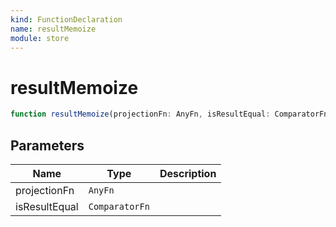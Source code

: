```yaml
---
kind: FunctionDeclaration
name: resultMemoize
module: store
---
```


# resultMemoize

```ts
function resultMemoize(projectionFn: AnyFn, isResultEqual: ComparatorFn);
```

## Parameters

| Name          | Type           | Description |
| ------------- | -------------- | ----------- |
| projectionFn  | `AnyFn`        |             |
| isResultEqual | `ComparatorFn` |             |
